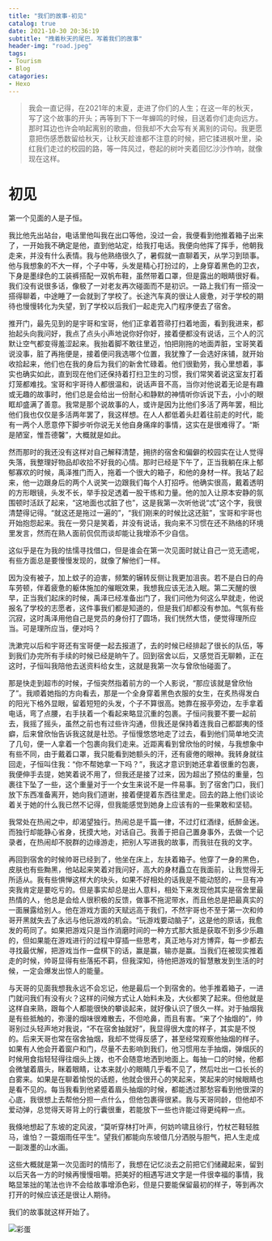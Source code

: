 ```yaml
---
title: "我们的故事-初见"
catalog: true
date: 2021-10-30 20:36:19
subtitle: "拽着秋天的尾巴，写着我们的故事"
header-img: "road.jpeg"
tags:
- Tourism
- Blog
catagories:
- Hexo
---
```

>我会一直记得，在2021年的末夏，走进了你们的人生；在这一年的秋天，写了这个故事的开头；再等到下下一年蝉鸣的时候，目送着你们走向远方。那时耳边也许会响起离别的歌曲，但我却不大会写有关离别的词句。我更愿意把伤感悉数留给秋天，让秋天趁谁都不注意的时候，把它揉进枫叶里，染红我们走过的校园的路，等一阵风过，卷起的树叶夹着回忆沙沙作响，就像现在这样。

# 初见

第一个见面的人是子恒。

我比他先出站台，电话里他叫我在出口等他，没过一会，我便看到他推着箱子出来了，一开始我不确定是他，直到他站定，给我打电话。我便向他挥了挥手，他朝我走来，并没有什么表情。我与他熟络很久了，暑假就一直聊着天，从学习到琐事。他与我想象的不大一样，个子中等，头发是精心打扮过的，上身穿着黑色的卫衣，下身是墨绿色的工装裤搭配一双帆布鞋，虽然带着口罩，但是露出的眼睛很好看。我们没有说很多话，像极了一对老友再次碰面而不是初识。一路上我们有一搭没一搭得聊着，中途睡了一会就到了学校了。长途汽车真的很让人疲惫，对于学校的期待也慢慢转化为失望，到了学校以后我们一起走完入门程序便去了宿舍。

推开门，最先见到的是宇哥和宝哥，他们正拿着笤帚打扫着地面，看到我进来，都抬起头向我问好，我点了点头小声地说你好你好，接着便都没有说话，三个人的沉默让空气都变得羞涩起来。我抬着脚不敢往里迈，怕把刚拖的地面弄脏，宝哥笑着说没事，脏了再拖便是，接着便问我选哪个位置，我犹豫了一会选好床铺，就开始收拾起来，他们也在我的身后为我们的新舍忙碌着。他们很勤劳，我心里想着，事实也确实如此，直到现在他们还保持着打扫卫生的习惯，我们常笑着说这室友打着灯笼都难找。宝哥和宇哥待人都很温和，说话声音不高，当你对他说着无论是有趣或无趣的故事时，他们总是会给出一份耐心和静默的神情听你诉说下去，小小的眼眶却盛满了善意。我常是那个说故事的人，或许是因为比他们多活了两年罢，相比他们我也仅仅是多活两年罢了，我这样想。在人人都低着头赶着往前走的时代，能有一两个人愿意停下脚步听你说无关他自身痛痒的事情，这实在是很难得了。“斯是陋室，惟吾德馨”，大概就是如此。

然而那时的我还没有这样对自己解释清楚，拥挤的宿舍和偏僻的校园实在让人觉得失落，我整理好物品却收拾不好我的心情。那时已经是下午了，正当我躺在床上郁郁寡欢的时候，禹泽推门而入，拖着一个很大的箱子，和他的身材一样。我站了起来，他一边跟身后的两个人说笑一边跟我们每个人打招呼。他确实很高，戴着透明的方形眼镜，头发不长，举手投足透着一股干练和力量。他的加入让原本安静的氛围顿时活跃了起来，“这地面也忒脏了也”，这是我第一次听他说“忒”这个字，我很清楚得记得。“就这还是拖过一遍的”，“我们刚来的时候比这还脏”，宝哥和宇哥也开始抱怨起来。我在一旁只是笑着，并没有说话，我向来不习惯在还不熟络的环境里发言，然而在熟人面前侃侃而谈却能让我增添不少自信。

这似乎是在为我的怯懦寻找借口，但是谁会在第一次见面时就让自己一览无遗呢，有些方面总是要慢慢发现的，就像了解他们一样。

因为没有被子，加上蚊子的迫害，频繁的辗转反侧让我更加沮丧。若不是白日的舟车劳顿，伴着疲惫的躯体施加的催眠效果，我想我应该无法入眠。第二天醒的很早，正当我们起床的时候，禹泽已经准备出门了，我们问他为何这么早就走，他说报名了学校的志愿者，这件事我们都是知道的，但是我们却都没有参加。气氛有些沉寂，这时禹泽用他自己是党员的身份打了圆场，我们恍然大悟，便觉得理所应当。可是理所应当，便对吗？

洗漱完以后和宇哥还有宝哥便一起去报道了，去的时候已经排起了很长的队伍，等到我们办完所有手续的时候已经是晌午了。回到宿舍以后，又感觉百无聊赖，正在这时，子恒叫我陪他去送资料给女生，这就是我第一次与曾欣怡碰面了。

那是快走到超市的时候，子恒突然指着前方的一个人影说，“那应该就是曾欣怡了”。我顺着她指的方向看去，那是一个全身穿着黑色衣服的女生，在炙热得发白的阳光下格外显眼，留着短短的头发，个子不算很高。她靠在报亭旁边，左手拿着电话，弯了点腰，右手扶着一个看起来略显沉重的包裹。子恒问我要不要一起前去，我摇了摇头，虽然之前也有过些许沟通，但我还是保持着连我自己都鄙夷的怪癖，后来曾欣怡告诉我这就是社恐。子恒慢悠悠地走了过去，看到他们简单地交流了几句，便一人拿着一个包裹向我们走来。近距离看到曾欣怡的时候，与我想象中有些不同，由于戴着口罩，我只能看到她额头的汗，还有疲倦的眼神。我转身就往回走，子恒叫住我：“你不帮她拿一下吗？”，我这才意识到她还拿着很重的包裹，我便伸手去提，她笑着说不用了，但我还是接了过来，因为超出了预估的重量，包裹往下坠了一些，这个重量对于一个女生来说不是一件易事。到了宿舍门口，我们放下东西准备离开，她向我们道谢，接着便提着东西往里走。回去的路上他们谈论着关于她的什么我已然不记得，但我能感觉到她身上应该有的一些果敢和坚韧。

我常处在热闹之中，却渴望独行。热闹总是千篇一律，不过灯红酒绿，纸醉金迷。而独行却能静心省身，抚摸大地，对话自己。我善于把自己置身事外，去做一个记录者，在热闹却不脱群的边缘游走，把别人写进我的故事，而我驻在我的文字。

再回到宿舍的时候帅哥已经到了，他坐在床上，左扶着箱子。他穿了一身的黑色，皮肤也有些黝黑，他站起来笑着对我问好，高大的身材矗立在我面前，让我觉得无所适从。我有些惧惮这样大的块头，如果不好相处的话我是不能动怒的，一旦有冲突我肯定是要吃亏的。但是事实却总是出人意料，相处下来发现他其实是宿舍里最热情的人，他总是会给人很积极的反馈，做事不拖泥带水，而且他总是把最真实的一面展露给别人。他在游戏方面的天赋远高于我们，不然宇哥也不至于第一次和帅哥开黑就失去了永远与他玩游戏的机会。“玩游戏要动脑子”，这是他的原话，我愈发的苟同了。如果把游戏只是当作消磨时间的一种方式那大抵是获取不到多少乐趣的，但如果能在游戏进行的过程中穿插一些思考，真正地与对方博弈，每一步都去寻找最优解，把游戏当作一盘棋下的话，赢是赢，输亦是赢。当我们在被现实推着走的时候，帅哥显得有些落拓不羁，但我深知，待他把游戏的智慧散发到生活的时候，一定会爆发出惊人的能量。

与天哥的见面我想我永远不会忘记，他是最后一个到宿舍的。他手推着箱子，一进门就问我们有没有火？这样的问候方式让人始料未及，大伙都笑了起来。但他就是这样自来熟，跟每个人都能很快的攀谈起来，就好像认识了很久一样。对于抽烟我是有些抵触的，弥漫的烟味很难散去，不但呛鼻，而且有害。“来了个抽烟的”，帅哥别过头轻声地对我说，“不在宿舍抽就好”，我显得很大度的样子，其实是不悦的。后来天哥也常在宿舍抽烟，我却不觉得反感了，甚至经常观察他抽烟的样子。如果有人他会开着窗户和门，尽量不去影响到我们，他习惯用左手抽烟，弹烟灰的时候用食指轻轻得往烟头上拨，也不会随意地洒到地面上。每抽一口的时候，他都会微皱着眉头，眯着眼睛，让本来就小的眼睛几乎看不见了，然后吐出一口长长的白雾来。如果是在聊着愉悦的话题，他就会很开心的笑起来，笑起来的时候眼睛也是看不见的。每当我看到他紧蹙着眉头抽烟的时候，都能透过那愁容看到他很深的心底，我很想上去帮他分担一点什么，但他包裹得很紧。我与天哥同龄，但他却不爱动弹，总觉得天哥背上的行囊很重，若能放下一些也许能过得更纯粹一点。

我倏地想起了东坡的定风波，“莫听穿林打叶声，何妨吟啸且徐行，竹杖芒鞋轻胜马，谁怕？一蓑烟雨任平生“。望我们都能向东坡借几分洒脱与胆气，把人生走成一副泼墨的山水画。

这些大概就是第一次见面时的情形了，我想在记忆淡去之前把它们储藏起来，留到以后天各一方的时候再慢慢咀嚼。把美好的相遇写进文字是一件很幸福的事情，我略显笨拙的笔法也许不会给故事增添色彩，但是只要能保留最初的样子，等到再次打开的时候应该还是很让人期待。

我们的故事就这样开始了。

![彩蛋](https://purewy.github.io/img/our_story/hezhao.jpeg)
